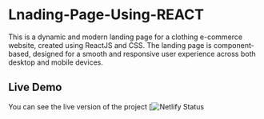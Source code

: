 # Lnading-Page-Using-REACT

This is a dynamic and modern landing page for a clothing e-commerce website, created using ReactJS and CSS. The landing page is component-based, designed for a smooth and responsive user experience across both desktop and mobile devices.

## Live Demo

You can see the live version of the project [![Netlify Status](https://dashing-lollipop-8e3f84.netlify.app)
